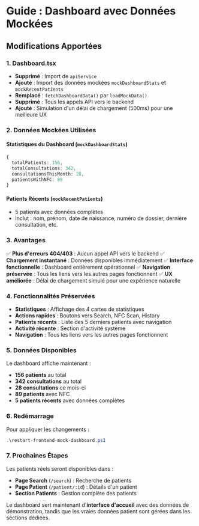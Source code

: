 # Guide : Dashboard avec Données Mockées

## Modifications Apportées

### 1. Dashboard.tsx
- **Supprimé** : Import de `apiService`
- **Ajouté** : Import des données mockées `mockDashboardStats` et `mockRecentPatients`
- **Remplacé** : `fetchDashboardData()` par `loadMockData()`
- **Supprimé** : Tous les appels API vers le backend
- **Ajouté** : Simulation d'un délai de chargement (500ms) pour une meilleure UX

### 2. Données Mockées Utilisées

#### Statistiques du Dashboard (`mockDashboardStats`)
```typescript
{
  totalPatients: 156,
  totalConsultations: 342,
  consultationsThisMonth: 28,
  patientsWithNFC: 89
}
```

#### Patients Récents (`mockRecentPatients`)
- 5 patients avec données complètes
- Inclut : nom, prénom, date de naissance, numéro de dossier, dernière consultation, etc.

### 3. Avantages

✅ **Plus d'erreurs 404/403** : Aucun appel API vers le backend
✅ **Chargement instantané** : Données disponibles immédiatement
✅ **Interface fonctionnelle** : Dashboard entièrement opérationnel
✅ **Navigation préservée** : Tous les liens vers les autres pages fonctionnent
✅ **UX améliorée** : Délai de chargement simulé pour une expérience naturelle

### 4. Fonctionnalités Préservées

- **Statistiques** : Affichage des 4 cartes de statistiques
- **Actions rapides** : Boutons vers Search, NFC Scan, History
- **Patients récents** : Liste des 5 derniers patients avec navigation
- **Activité récente** : Section d'activité système
- **Navigation** : Tous les liens vers les autres pages fonctionnent

### 5. Données Disponibles

Le dashboard affiche maintenant :
- **156 patients** au total
- **342 consultations** au total
- **28 consultations** ce mois-ci
- **89 patients** avec NFC
- **5 patients récents** avec données complètes

### 6. Redémarrage

Pour appliquer les changements :
```powershell
.\restart-frontend-mock-dashboard.ps1
```

### 7. Prochaines Étapes

Les patients réels seront disponibles dans :
- **Page Search** (`/search`) : Recherche de patients
- **Page Patient** (`/patient/:id`) : Détails d'un patient
- **Section Patients** : Gestion complète des patients

Le dashboard sert maintenant d'**interface d'accueil** avec des données de démonstration, tandis que les vraies données patient sont gérées dans les sections dédiées. 